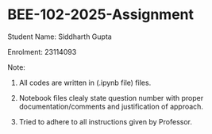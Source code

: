 # BEE-102-2025-Assignment

Student Name: Siddharth Gupta<br>

Enrolment:    23114093

Note:
1. All codes are written in (.ipynb file) files.

2. Notebook files clealy state question number with proper documentation/comments and justification of approach.

3. Tried to adhere to all instructions given by Professor.